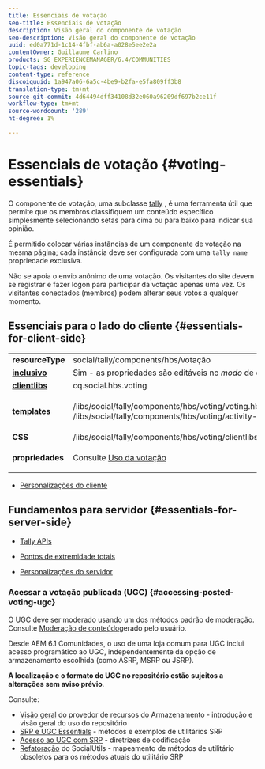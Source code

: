 ```yaml
---
title: Essenciais de votação
seo-title: Essenciais de votação
description: Visão geral do componente de votação
seo-description: Visão geral do componente de votação
uuid: ed0a771d-1c14-4fbf-ab6a-a028e5ee2e2a
contentOwner: Guillaume Carlino
products: SG_EXPERIENCEMANAGER/6.4/COMMUNITIES
topic-tags: developing
content-type: reference
discoiquuid: 1a947a06-6a5c-4be9-b2fa-e5fa809ff3b8
translation-type: tm+mt
source-git-commit: 4d64494dff34108d32e060a96209df697b2ce11f
workflow-type: tm+mt
source-wordcount: '289'
ht-degree: 1%

---
```



# Essenciais de votação {#voting-essentials}

O componente de votação, uma subclasse [tally](tally.md) , é uma ferramenta útil que permite que os membros classifiquem um conteúdo específico simplesmente selecionando setas para cima ou para baixo para indicar sua opinião.

É permitido colocar várias instâncias de um componente de votação na mesma página; cada instância deve ser configurada com uma `tally name` propriedade exclusiva.

Não se apoia o envio anônimo de uma votação. Os visitantes do site devem se registrar e fazer logon para participar da votação apenas uma vez. Os visitantes conectados (membros) podem alterar seus votos a qualquer momento.

## Essenciais para o lado do cliente {#essentials-for-client-side}

<table> 
 <tbody> 
  <tr> 
   <td> <strong>resourceType</strong></td> 
   <td>social/tally/components/hbs/votação</td> 
  </tr> 
  <tr> 
   <td> <a href="scf.md#add-or-include-a-communities-component"><strong>inclusivo</strong></a></td> 
   <td>Sim - as propriedades são editáveis no <i>modo </i>de design</td> 
  </tr> 
  <tr> 
   <td> <a href="client-customize.md#clientlibs-for-scf"><strong>clientlibs</strong></a></td> 
   <td> cq.social.hbs.voting</td> 
  </tr> 
  <tr> 
   <td> <strong>templates</strong></td> 
   <td><p> /libs/social/tally/components/hbs/voting/voting.hbs<br /> /libs/social/tally/components/hbs/voting/activity-title.hbs</p> </td> 
  </tr> 
  <tr> 
   <td><strong>CSS</strong></td> 
   <td> /libs/social/tally/components/hbs/voting/clientlibs/votingcomponent.css</td> 
  </tr> 
  <tr> 
   <td><strong>propriedades</strong></td> 
   <td><p>Consulte <a href="voting.md">Uso da votação</a></p> </td> 
  </tr> 
 </tbody> 
</table>

* [Personalizações do cliente](client-customize.md)

## Fundamentos para servidor {#essentials-for-server-side}

* [Tally APIs](https://helpx.adobe.com/experience-manager/6-4/sites/developing/using/reference-materials/javadoc/com/adobe/cq/social/tally/client/api/package-summary.html)

* [Pontos de extremidade totais](https://helpx.adobe.com/experience-manager/6-4/sites/developing/using/reference-materials/javadoc/com/adobe/cq/social/tally/client/endpoints/package-summary.html)

* [Personalizações do servidor](server-customize.md)

### Acessar a votação publicada (UGC) {#accessing-posted-voting-ugc}

O UGC deve ser moderado usando um dos métodos padrão de moderação.\
Consulte [Moderação de conteúdo](moderate-ugc.md)gerado pelo usuário.

Desde AEM 6.1 Comunidades, o uso de uma loja [](working-with-srp.md) comum para UGC inclui acesso programático ao UGC, independentemente da opção de armazenamento escolhida (como ASRP, MSRP ou JSRP).

**A localização e o formato do UGC no repositório estão sujeitos a alterações sem aviso prévio**.

Consulte:

* [Visão geral](srp.md) do provedor de recursos do Armazenamento - introdução e visão geral do uso do repositório
* [SRP e UGC Essentials](srp-and-ugc.md) - métodos e exemplos de utilitários SRP
* [Acesso ao UGC com SRP](accessing-ugc-with-srp.md) - diretrizes de codificação
* [Refatoração](socialutils.md) do SocialUtils - mapeamento de métodos de utilitário obsoletos para os métodos atuais do utilitário SRP

